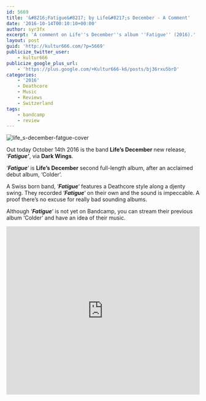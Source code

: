 ```yaml
---
id: 5669
title: '&#8216;Fatigue&#8217; by Life&#8217;s December - A Comment'
date: '2016-10-14T00:10:10+00:00'
author: syr3fx
excerpt: 'A comment on Life''s December''s album ''Fatigue'' (2016).'
layout: post
guid: 'http://kultur666.com/?p=5669'
publicize_twitter_user:
    - kultur666
publicize_google_plus_url:
    - 'https://plus.google.com/+Kultur666-k6/posts/bj36rxu5brD'
categories:
    - '2016'
    - Deathcore
    - Music
    - Reviews
    - Switzerland
tags:
    - bandcamp
    - review
---
```


![life_s-december-fatgue-cover](http://localhost:8080/wp-content/uploads/2016/10/life_s-december-fatgue-cover.jpg)

Out today October 14th 2016 is the band **Life’s December** new release, ‘***Fatigue’***, via **Dark Wings**.

‘***Fatigue***‘ is **Life’s December** second full-length album, after an acclaimed debut album, ‘Colder’.

A Swiss born band, ‘***Fatigue***‘ features a Deathcore style along a djenty swing. They recorded ‘***Fatigue***‘ on their own and the sound is impeccable. A proof there’s no excuse for really bad sounding albums.

Although ‘***Fatigue***‘ is not yet on Bandcamp, you can stream their previous album ‘Colder’ and have an idea of their music.

<iframe style="border: 0; width: 100%; height: 439px;" src="https://bandcamp.com/EmbeddedPlayer/album=4063356967/size=large/bgcol=333333/linkcol=e99708/tracklist=false/transparent=true/" seamless></iframe>